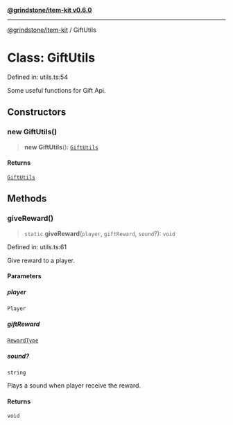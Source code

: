 [**@grindstone/item-kit v0.6.0**](../README.md)

***

[@grindstone/item-kit](../globals.md) / GiftUtils

# Class: GiftUtils

Defined in: utils.ts:54

Some useful functions for Gift Api.

## Constructors

### new GiftUtils()

> **new GiftUtils**(): [`GiftUtils`](GiftUtils.md)

#### Returns

[`GiftUtils`](GiftUtils.md)

## Methods

### giveReward()

> `static` **giveReward**(`player`, `giftReward`, `sound`?): `void`

Defined in: utils.ts:61

Give reward to a player.

#### Parameters

##### player

`Player`

##### giftReward

[`RewardType`](../interfaces/RewardType.md)

##### sound?

`string`

Plays a sound when player receive the reward.

#### Returns

`void`
